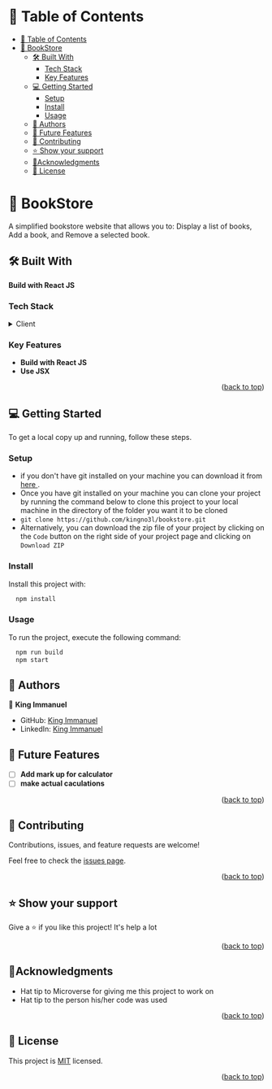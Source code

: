 <a name="readme-top"></a>

# 📗 Table of Contents

- [📗 Table of Contents](#-table-of-contents)
- [📖 BookStore ](#-bookstore-)
  - [🛠 Built With ](#-built-with-)
    - [Tech Stack ](#tech-stack-)
    - [Key Features ](#key-features-)
  - [💻 Getting Started ](#-getting-started-)
    - [Setup](#setup)
    - [Install](#install)
    - [Usage](#usage)
  - [👥 Authors ](#-authors-)
  - [🔭 Future Features ](#-future-features-)
  - [🤝 Contributing ](#-contributing-)
  - [⭐️ Show your support ](#️-show-your-support-)
  - [🤝Acknowledgments ](#acknowledgments-)
  - [📝 License ](#-license-)

# 📖 BookStore <a name="about-project"></a>
A simplified bookstore website that allows you to:  Display a list of books, Add a book, and Remove a selected book.

## 🛠 Built With <a name="built-with"></a>
 **Build with React JS**
### Tech Stack <a name="tech-stack"></a>

<details>
  <summary>Client</summary>
  <ul>
    <li><a href="https://reactjs.org/">React.js</a></li>
  </ul>
</details>

### Key Features <a name="key-features"></a>

- **Build with React JS**
- **Use JSX**

<p align="right">(<a href="#readme-top">back to top</a>)</p>

## 💻 Getting Started <a name="getting-started"></a>

To get a local copy up and running, follow these steps.

### Setup

- if you don't have git installed on your machine you can download it from [here ](https://git-scm.com/downloads).
- Once you have git installed on your machine you can clone your project by running the command below to clone this project to your local machine in the directory of the folder you want it to be cloned
- `git clone https://github.com/kingno3l/bookstore.git`
- Alternatively, you can download the zip file of your project by clicking on the `Code` button on the right side of your project page and clicking on `Download ZIP`

### Install

Install this project with:

```sh
  npm install
```

### Usage

To run the project, execute the following command:

```sh
  npm run build
  npm start
```

<!-- ## 🚀 Live Demo <a name="live-demo"></a>

- [Live Demo Link]() -->

## 👥 Authors <a name="authors"></a>

👤 **King Immanuel**

- GitHub: [King Immanuel](https://github.com/kingno3l)
- LinkedIn: [King Immanuel](https://www.linkedin.com/in/kingno3l)


## 🔭 Future Features <a name="future-features"></a>

- [ ] **Add mark up for calculator**
- [ ] **make actual caculations**

<p align="right">(<a href="#readme-top">back to top</a>)</p>

## 🤝 Contributing <a name="contributing"></a>

Contributions, issues, and feature requests are welcome!

Feel free to check the [issues page](https://github.com/kingno3l/bookstore/issues).

<p align="right">(<a href="#readme-top">back to top</a>)</p>

## ⭐️ Show your support <a name="support"></a>

Give a ⭐️ if you like this project! It's help a lot

<p align="right">(<a href="#readme-top">back to top</a>)</p>

## 🤝Acknowledgments <a name="acknowledgements"></a>

- Hat tip to Microverse for giving me this project to work on
- Hat tip to the person his/her code was used

<p align="right">(<a href="#readme-top">back to top</a>)</p>

## 📝 License <a name="license"></a>

This project is [MIT](./LICENSE) licensed.

<p align="right">(<a href="#readme-top">back to top</a>)</p>